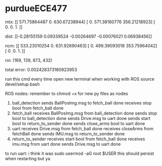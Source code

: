 # purdueECE477

mtx: [[ 571.75864487    0.          630.67238944]
 [   0.          571.38160776  356.21218923]
 [   0.            0.            1.        ]]

 dist: [[-0.28155159  0.09339524 -0.00264697 -0.00076021  0.06938456]]

 ncm: [[ 533.23010254    0.          631.92690463]
 [   0.          499.39093018  353.75964042]
 [   0.            0.            1.        ]]

roi: (169, 139, 873, 432)

total error: 0.002428373180923953

run this cmd every time open new terminal when working with ROS
source devel/setup.bash


ROS nodes:  remember to chmod +x for new py files as nodes
1. ball_detection
    sends BallPosImg.msg to fetch_ball              done
    receives stop bool from fetch_ball              done
2. fetch_ball
    receives BallPosImg.msg from ball_detection     done
    sends stop bool to ball_detection               done
    sends Drive.msg to uart                         done
    sends start bool to return_to_sender            done
    sends close_arms bool to uart                   done
3. uart
    receives Drive.msg from fetch_ball              done
    receives closeArms from fetchBall               done
    sends IMU.msg to return_to_sender               done
4. return_to_sender
    receives start bool from fetch_ball             done
    receives imu.msg from uart                      done
    sends Drive.msg to uart                         done

to run uart: i think it was
sudo usermod -aG root $USER
this should persist when restarting but ya
